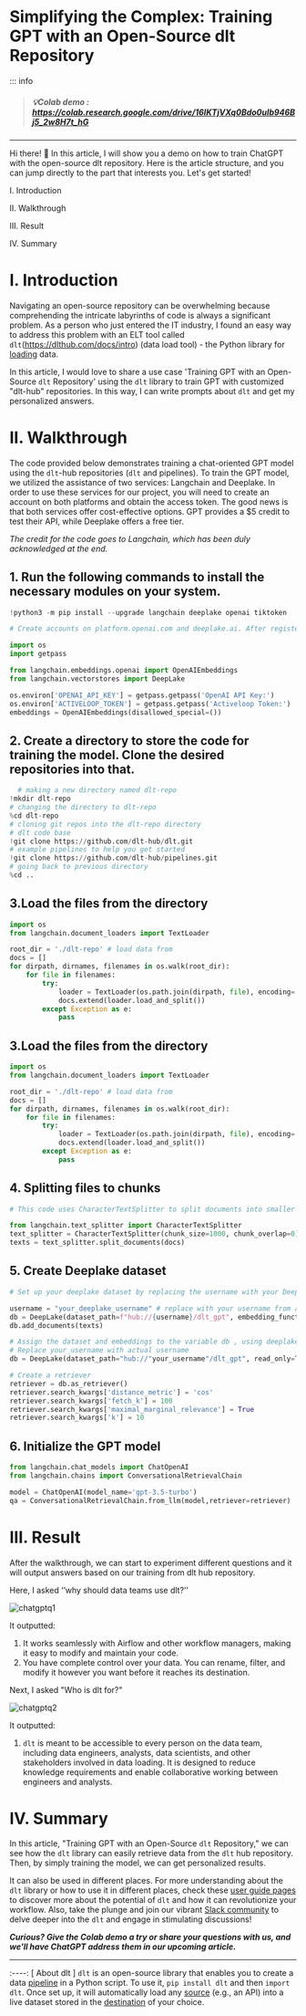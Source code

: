 # Simplifying the Complex: Training GPT with an Open-Source dlt Repository

::: info
>##### 💡Colab demo : https://colab.research.google.com/drive/16IKTjVXq0Bdo0uIb946Bj5_2w8H7t_hG
---

Hi there! 👋
In this article, I will show you a demo on how to train ChatGPT with the open-source dlt repository. Here is the article structure, and you can jump directly to the part that interests you. Let's get started!


I. 
Introduction

II. Walkthrough
                                                                
III.                                                             Result                                                           
                                                      
IV. Summary          

# I. Introduction
Navigating an open-source repository can be overwhelming because comprehending the intricate labyrinths of code is always a significant problem. As a person who just entered the IT industry, I found an easy way to address this problem with an ELT tool called `dlt`(https://dlthub.com/docs/intro) (data load tool) - the Python library for [loading](https://dlthub.com/docs/intro) data.

In this article, I would love to share a use case 'Training GPT with an Open-Source `dlt` Repository' using the `dlt` library to train GPT with customized "dlt-hub" repositories. In this way, I can write prompts about `dlt` and get my personalized answers.

# II. Walkthrough

The code provided below demonstrates training a chat-oriented GPT model using the `dlt`-hub repositories (`dlt` and pipelines). To train the GPT model, we utilized the assistance of two services: Langchain and Deeplake. In order to use these services for our project, you will need to create an account on both platforms and obtain the access token. The good news is that both services offer cost-effective options. GPT provides a $5 credit to test their API, while Deeplake offers a free tier. 

*The credit for the code goes to Langchain, which has been duly acknowledged at the end.*


## 1. Run the following commands to install the necessary modules on your system.



```python
!python3 -m pip install --upgrade langchain deeplake openai tiktoken

# Create accounts on platform.openai.com and deeplake.ai. After registering, retrieve the access tokens for both platforms and securely store them for use in the next step. Enter the access tokens grabbed in the last step and enter them when prompted

import os
import getpass

from langchain.embeddings.openai import OpenAIEmbeddings
from langchain.vectorstores import DeepLake

os.environ['OPENAI_API_KEY'] = getpass.getpass('OpenAI API Key:')
os.environ['ACTIVELOOP_TOKEN'] = getpass.getpass('Activeloop Token:')
embeddings = OpenAIEmbeddings(disallowed_special=())
```

## 2. Create a directory to store the code for training the model. Clone the desired repositories into that.

```python
  # making a new directory named dlt-repo
!mkdir dlt-repo
# changing the directory to dlt-repo 
%cd dlt-repo 
# cloning git repos into the dlt-repo directory
# dlt code base
!git clone https://github.com/dlt-hub/dlt.git
# example pipelines to help you get started
!git clone https://github.com/dlt-hub/pipelines.git
# going back to previous directory
%cd .. 
```

## 3.Load the files from the directory 
```python 
import os
from langchain.document_loaders import TextLoader

root_dir = './dlt-repo' # load data from 
docs = []
for dirpath, dirnames, filenames in os.walk(root_dir):
    for file in filenames:
        try: 
            loader = TextLoader(os.path.join(dirpath, file), encoding='utf-8')
            docs.extend(loader.load_and_split())
        except Exception as e: 
            pass
```
## 3.Load the files from the directory  
```python   
import os
from langchain.document_loaders import TextLoader

root_dir = './dlt-repo' # load data from 
docs = []
for dirpath, dirnames, filenames in os.walk(root_dir):
    for file in filenames:
        try: 
            loader = TextLoader(os.path.join(dirpath, file), encoding='utf-8')
            docs.extend(loader.load_and_split())
        except Exception as e: 
            pass
```

## 4. Splitting files to chunks  
```python 
# This code uses CharacterTextSplitter to split documents into smaller chunksbased on character count and store the resulting chunks in the texts variable.

from langchain.text_splitter import CharacterTextSplitter
text_splitter = CharacterTextSplitter(chunk_size=1000, chunk_overlap=0)
texts = text_splitter.split_documents(docs)
```
## 5. Create Deeplake dataset  
```python 
# Set up your deeplake dataset by replacing the username with your Deeplake account and setting the dataset name. For example if the deeplakes username is “your_name” and the dataset is “dlt-hub-dataset” 

username = "your_deeplake_username" # replace with your username from app.activeloop.ai
db = DeepLake(dataset_path=f"hub://{username}/dlt_gpt", embedding_function=embeddings, public=True) #dataset would be publicly available
db.add_documents(texts) 

# Assign the dataset and embeddings to the variable db , using deeplake dataset.
# Replace your_username with actual username
db = DeepLake(dataset_path="hub://"your_username"/dlt_gpt", read_only=True, embedding_function=embeddings)

# Create a retriever
retriever = db.as_retriever()
retriever.search_kwargs['distance_metric'] = 'cos'
retriever.search_kwargs['fetch_k'] = 100
retriever.search_kwargs['maximal_marginal_relevance'] = True
retriever.search_kwargs['k'] = 10
```
## 6. Initialize the GPT model 
```python 
from langchain.chat_models import ChatOpenAI
from langchain.chains import ConversationalRetrievalChain

model = ChatOpenAI(model_name='gpt-3.5-turbo') 
qa = ConversationalRetrievalChain.from_llm(model,retriever=retriever)
```
# III.                                                             Result   
After the walkthrough, we can start to experiment different questions and it will output answers based on our training from dlt hub repository. 
 
Here, I asked ‘’why should data teams use dlt?’’ 

![chatgptq1](\img\chatgptQ1.png)  

It outputted:

1. It works seamlessly with Airflow and other workflow managers, making it easy to modify and maintain your code.
2. You have complete control over your data. You can rename, filter, and modify it however you want before it reaches its destination.


Next, I asked "Who is dlt for?"  

![chatgptq2](\img\chatgptQ2..png)  

It outputted:
1. `dlt` is meant to be accessible to every person on the data team, including data engineers, analysts, data scientists, and other stakeholders involved in data loading. It is designed to reduce knowledge requirements and enable collaborative working between engineers and analysts.

# IV. Summary  
 
In this article, "Training GPT with an Open-Source `dlt` Repository," we can see how the `dlt` library can easily retrieve data from the `dlt` hub repository. Then, by simply training the model, we can get personalized results.

It can also be used in different places. For more understanding about the `dlt` library or how to use it in different places, check these [user guide pages](https://dlthub.com/docs/user-guides) to discover more about the potential of `dlt` and how it can revolutionize your workflow. Also, take the plunge and join our vibrant [Slack community](https://dlthub-community.slack.com/ssb/redirect) to delve deeper into the `dlt` and engage in stimulating discussions!


***Curious? Give the Colab demo a try or share your questions with us, and we'll have ChatGPT address them in our upcoming article.***

*** 
:----: [ About dlt ]
`dlt` is an open-source library that enables you to create a data [pipeline](https://dlthub.com/docs/general-usage/glossary#pipeline) in a Python script. To use it, `pip install dlt` and then `import dlt`. Once set up, it will automatically load any [source](https://dlthub.com/docs/general-usage/glossary#source) (e.g., an API) into a live dataset stored in the [destination](https://dlthub.com/docs/general-usage/glossary#destination) of your choice.